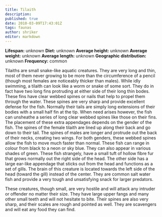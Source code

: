 ```yaml
---
title: Tilaith
description:
published: true
date: 2010-03-09T17:43:01Z
tags: faunas
author: shriker
editor: markdown
---
```

<!-- infobox starts -->
**Lifespan:** unknown
**Diet:** unknown
**Average height:** unknown
**Average weight:** unknown
**Average length:** unknown
**Geographic distribution:** unknown
**Frequency:** common
<!-- infobox ends -->

Tilaiths are small snake-like aquatic creatures. They are very long and thin, most of them never growing to be more than the circumference of a pencil (though most females are noticeably thicker than males). While idly swimming, a tilaith can look like a worm or snake of some sort. They do in fact have two long fins protruding at either side of their long thin bodes. These fins have clear webbed spines or nails that help to propel them through the water. These spines are very sharp and provide excellent defense for the fish. Normally their tails are simply long extensions of their bodies with a small half fin at the tip. When need arises however, the fish can unsheathe a series of long clear webbed spines like those on their fins. The placement of these extra appendages depends on the gender of the fish. The spines of the female tilaith are lined up along their back and go down to their tail. The spines of males are longer and protrude out the back of their necks, creating two wings. For both genders, these webbed spines allow the fish to move much faster than normal. These fish can range in colour from black to a neon or sky blue. They can also appear in various shades of green. These fish strangely, have a small tuft of hollow fibre fur that grows normally out the right side of the head. The other side has a large ear-like appendage that sticks out from the head and functions as a set of gills. The brain of this creature is located towards the left side of the head (toward the gill) instead of the center. They are common salt water fish and provide a very tough and unsatisfying snack for larger predators.

These creatures, though small, are very hostile and will attack any intruder or offender no matter their size. They have large upper fangs and many other small teeth and will not hesitate to bite. Their spines are also very sharp, and their scales are rough and pointed as well. They are scavengers and will eat any food they can find.